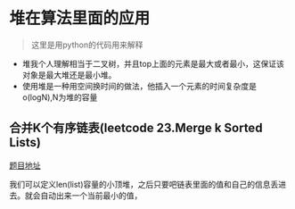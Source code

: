 # 堆在算法里面的应用

>这里是用python的代码用来解释

* 堆我个人理解相当于二叉树，并且top上面的元素是最大或者最小，这保证该对象是最大堆还是最小堆。
* 使用堆是一种用空间换时间的做法，他插入一个元素的时间复杂度是o(logN),N为堆的容量

## 合并K个有序链表(leetcode 23.Merge k Sorted Lists)
[题目地址](https://leetcode.com/problems/merge-k-sorted-lists/description/)

我们可以定义len(list)容量的小顶堆，之后只要吧链表里面的值和自己的信息丢进去。就会自动出来一个当前最小的值，


